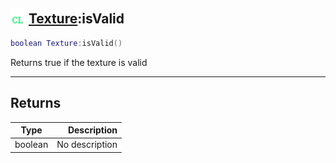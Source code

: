 ## <img src="../../.gitbook/assets/client.png" width="24" height=24 /> [Texture](https://iaswiki.rawr.dev/readme/texture):isValid

```lua
boolean Texture:isValid()
```

Returns true if the texture is valid

------
## Returns

| Type   | Description |
| ------ | ----------: |
| boolean | No description |

